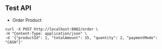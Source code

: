## Test API

- Order Product
```shell
curl -X POST http://localhost:8082/order \
-H "Content-Type: application/json" \
-d '{"productId": 1, "totalAmount": 15, "quantity": 2, "paymentMode": "CASH"}'  
```
